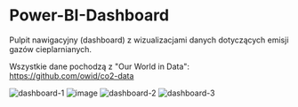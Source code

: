 # Power-BI-Dashboard

Pulpit nawigacyjny (dashboard) z wizualizacjami danych dotyczących emisji gazów cieplarnianych.

Wszystkie dane pochodzą z "Our World in Data": https://github.com/owid/co2-data

![dashboard-1](https://user-images.githubusercontent.com/45266505/142074070-4f3d5eec-7177-49b8-9e89-0b85af793785.png)
![image](https://user-images.githubusercontent.com/45266505/170010000-7a193d72-3c0f-4f22-bb79-78b9d52cc6b6.png)
![dashboard-2](https://user-images.githubusercontent.com/45266505/142074754-3b6e7ce6-5b03-4446-8d92-4c97ba567b45.png)
![dashboard-3](https://user-images.githubusercontent.com/45266505/142074767-e93ae02e-3e1b-4a91-81ba-f4e6ffe94adf.png)
